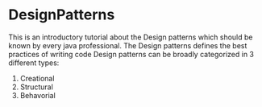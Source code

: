 # DesignPatterns

This is an introductory tutorial about the  Design patterns which should be known by every java professional.
The Design patterns defines the best practices of writing code
Design patterns can be broadly categorized in 3 different types:
1. Creational
2. Structural
3. Behavorial
